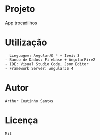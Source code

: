 # Projeto

  App trocadilhos
  
# Utilização
```
- Linguagem: AngularJS 4 + Ionic 3 
- Banco de Dados: Firebase + AngularFire2
- IDE: Visual Studio Code, Json Editor
- Framework Server: AngularJS 4
```


# Autor

```
Arthur Coutinho Santos
```

# Licença

```
Mit
```
